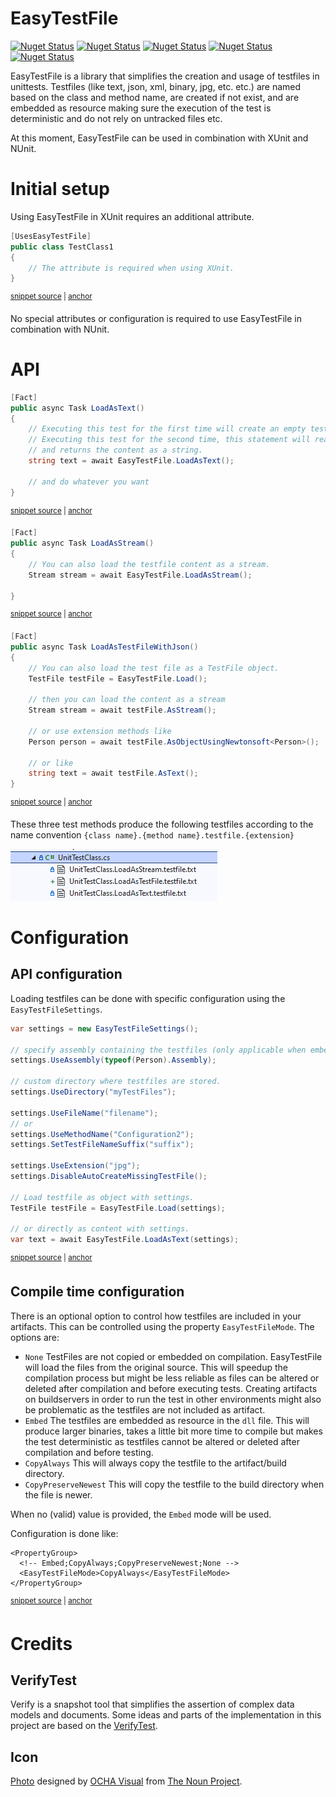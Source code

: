 # EasyTestFile

[![Nuget Status](https://img.shields.io/nuget/v/EasyTestFile.svg?label=EasyTestFile&style=flat-square)](https://www.nuget.org/packages/EasyTestFile/)
[![Nuget Status](https://img.shields.io/nuget/v/EasyTestFile.XUnit.svg?label=EasyTestFile.XUnit&style=flat-square)](https://www.nuget.org/packages/EasyTestFile.XUnit/)
[![Nuget Status](https://img.shields.io/nuget/v/EasyTestFile.NUnit.svg?label=EasyTestFile.NUnit&style=flat-square)](https://www.nuget.org/packages/EasyTestFile.NUnit/)
[![Nuget Status](https://img.shields.io/nuget/v/EasyTestFile.XUnit.svg?label=EasyTestFile.TUnit&style=flat-square)](https://www.nuget.org/packages/EasyTestFile.TUnit/)
[![Nuget Status](https://img.shields.io/nuget/v/EasyTestFile.NewtonsoftJson.svg?label=EasyTestFile.NewtonsoftJson&style=flat-square)](https://www.nuget.org/packages/EasyTestFile.NewtonsoftJson/)

EasyTestFile is a library that simplifies the creation and usage of testfiles in unittests. 
Testfiles (like text, json, xml, binary, jpg, etc. etc.) are named based on the class and method name, are created if not exist, and are embedded as resource making sure the execution of the test is deterministic and do not rely on untracked files etc.

At this moment, EasyTestFile can be used in combination with XUnit and NUnit.

# Initial setup

Using EasyTestFile in XUnit requires an additional attribute.

<!-- snippet: XUnitAttributeUsage -->
<a id='snippet-XUnitAttributeUsage'></a>
```cs
[UsesEasyTestFile]
public class TestClass1
{
    // The attribute is required when using XUnit.
}
```
<sup><a href='/tests/EasyTestFile.Xunit.Tests/Samples/Samples.cs#L6-L12' title='Snippet source file'>snippet source</a> | <a href='#snippet-XUnitAttributeUsage' title='Start of snippet'>anchor</a></sup>
<!-- endSnippet -->

No special attributes or configuration is required to use EasyTestFile in combination with NUnit.

# API

<!-- snippet: LoadAsText -->
<a id='snippet-LoadAsText'></a>
```cs
[Fact]
public async Task LoadAsText()
{
    // Executing this test for the first time will create an empty testfile and throw an exception.
    // Executing this test for the second time, this statement will read the testfile
    // and returns the content as a string.
    string text = await EasyTestFile.LoadAsText();

    // and do whatever you want
}
```
<sup><a href='/tests/EasyTestFile.Xunit.Tests/Samples/UnitTestClass.cs#L12-L23' title='Snippet source file'>snippet source</a> | <a href='#snippet-LoadAsText' title='Start of snippet'>anchor</a></sup>
<!-- endSnippet -->


<!-- snippet: LoadAsStream -->
<a id='snippet-LoadAsStream'></a>
```cs
[Fact]
public async Task LoadAsStream()
{
    // You can also load the testfile content as a stream.
    Stream stream = await EasyTestFile.LoadAsStream();

}
```
<sup><a href='/tests/EasyTestFile.Xunit.Tests/Samples/UnitTestClass.cs#L25-L33' title='Snippet source file'>snippet source</a> | <a href='#snippet-LoadAsStream' title='Start of snippet'>anchor</a></sup>
<!-- endSnippet -->

<!-- snippet: LoadAsTestFile -->
<a id='snippet-LoadAsTestFile'></a>
```cs
[Fact]
public async Task LoadAsTestFileWithJson()
{
    // You can also load the test file as a TestFile object.
    TestFile testFile = EasyTestFile.Load();

    // then you can load the content as a stream
    Stream stream = await testFile.AsStream();

    // or use extension methods like
    Person person = await testFile.AsObjectUsingNewtonsoft<Person>();

    // or like
    string text = await testFile.AsText();
}
```
<sup><a href='/tests/EasyTestFile.Xunit.Tests/Samples/UnitTestClass.cs#L74-L90' title='Snippet source file'>snippet source</a> | <a href='#snippet-LoadAsTestFile' title='Start of snippet'>anchor</a></sup>
<!-- endSnippet -->


These three test methods produce the following testfiles according to the name convention `{class name}.{method name}.testfile.{extension}`

![Solution Explorer TestFiles](/docs/images/SolutionExplorerTestFiles.png)

# Configuration

## API configuration

Loading testfiles can be done with specific configuration using the `EasyTestFileSettings`.

<!-- snippet: Configuration -->
<a id='snippet-Configuration'></a>
```cs
var settings = new EasyTestFileSettings();

// specify assembly containing the testfiles (only applicable when embedded).
settings.UseAssembly(typeof(Person).Assembly);

// custom directory where testfiles are stored.
settings.UseDirectory("myTestFiles");

settings.UseFileName("filename");
// or
settings.UseMethodName("Configuration2");
settings.SetTestFileNameSuffix("suffix");

settings.UseExtension("jpg");
settings.DisableAutoCreateMissingTestFile();

// Load testfile as object with settings.
TestFile testFile = EasyTestFile.Load(settings);

// or directly as content with settings.
var text = await EasyTestFile.LoadAsText(settings);
```
<sup><a href='/tests/EasyTestFile.Xunit.Tests/Samples/UnitTestClass.cs#L95-L117' title='Snippet source file'>snippet source</a> | <a href='#snippet-Configuration' title='Start of snippet'>anchor</a></sup>
<!-- endSnippet -->


## Compile time configuration

There is an optional option to control how testfiles are included in your artifacts. This can be controlled using the property `EasyTestFileMode`.
The options are:
- `None` TestFiles are not copied or embedded on compilation. EasyTestFile will load the files from the original source. This will speedup the compilation process but might be less reliable as files can be altered or deleted after compilation and before executing tests. Creating artifacts on buildservers in order to run the test in other environments might also be problematic as the testfiles are not included as artifact.
- `Embed` The testfiles are embedded as resource in the `dll` file. This will produce larger binaries, takes a little bit more time to compile but   makes the test deterministic as testfiles cannot be altered or deleted after compilation and before testing.
- `CopyAlways` This will always copy the testfile to the artifact/build directory.
- `CopyPreserveNewest` This will copy the testfile to the build directory when the file is newer.

When no (valid) value is provided, the `Embed` mode will be used.

Configuration is done like:

<!-- snippet: CompiletimeConfigurationEasyTestFileMode -->
<a id='snippet-CompiletimeConfigurationEasyTestFileMode'></a>
```csproj
<PropertyGroup>
  <!-- Embed;CopyAlways;CopyPreserveNewest;None -->
  <EasyTestFileMode>CopyAlways</EasyTestFileMode>
</PropertyGroup>
```
<sup><a href='/tests/EasyTestFile.Xunit.CopyAlways.Tests/EasyTestFile.Xunit.CopyAlways.Tests.csproj#L27-L32' title='Snippet source file'>snippet source</a> | <a href='#snippet-CompiletimeConfigurationEasyTestFileMode' title='Start of snippet'>anchor</a></sup>
<!-- endSnippet -->

# Credits

## VerifyTest

Verify is a snapshot tool that simplifies the assertion of complex data models and documents. Some ideas and parts of the implementation in this project are based on the [VerifyTest](http://github.com/verifyTests/Verify/).

## Icon

[Photo](https://thenounproject.com/term/photo/2013925) designed by [OCHA Visual](https://thenounproject.com/ochavisual) from [The Noun Project](https://thenounproject.com).
